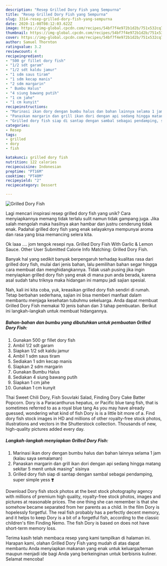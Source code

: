 ```yaml
---
description: "Resep Grilled Dory Fish yang Sempurna"
title: "Resep Grilled Dory Fish yang Sempurna"
slug: 3314-resep-grilled-dory-fish-yang-sempurna
date: 2020-11-08T08:12:03.622Z
image: https://img-global.cpcdn.com/recipes/54bf7f4e972b1d2b/751x532cq70/grilled-dory-fish-foto-resep-utama.jpg
thumbnail: https://img-global.cpcdn.com/recipes/54bf7f4e972b1d2b/751x532cq70/grilled-dory-fish-foto-resep-utama.jpg
cover: https://img-global.cpcdn.com/recipes/54bf7f4e972b1d2b/751x532cq70/grilled-dory-fish-foto-resep-utama.jpg
author: Samuel Thornton
ratingvalue: 3.2
reviewcount: 4
recipeingredient:
- "500 gr fillet dory fish"
- "1/2 sdt garam"
- "1/2 sdt kaldu jamur"
- "1 sdm saus tiram"
- "1 sdm kecap manis"
- "2 sdm margarin"
- " Bumbu Halus"
- "4 siung bawang putih"
- "1 cm jahe"
- "1 cm kunyit"
recipeinstructions:
- "Marinasi ikan dory dengan bumbu halus dan bahan lainnya selama 1 jam (kalau saya semalaman)"
- "Panaskan margarin dan grill ikan dori dengan api sedang hingga matang sekitar 5 menit untuk masing&#34; sisinya"
- "Grilled dory fish siap di santap dengan sambal sebagai pendamping, super simple yess ❣️"
categories:
- Resep
tags:
- grilled
- dory
- fish

katakunci: grilled dory fish 
nutrition: 122 calories
recipecuisine: Indonesian
preptime: "PT16M"
cooktime: "PT40M"
recipeyield: "2"
recipecategory: Dessert

---
```



![Grilled Dory Fish](https://img-global.cpcdn.com/recipes/54bf7f4e972b1d2b/751x532cq70/grilled-dory-fish-foto-resep-utama.jpg)

Lagi mencari inspirasi resep grilled dory fish yang unik? Cara menyiapkannya memang tidak terlalu sulit namun tidak gampang juga. Jika salah mengolah maka hasilnya akan hambar dan justru cenderung tidak enak. Padahal grilled dory fish yang enak selayaknya mempunyai aroma dan rasa yang bisa memancing selera kita.

Ok laaa …. jom tengok resepi nya. Grilled Dory Fish With Garlic &amp; Lemon Sauce. Other User Submitted Calorie Info Matching: Grilled Dory Fish.

Banyak hal yang sedikit banyak berpengaruh terhadap kualitas rasa dari grilled dory fish, mulai dari jenis bahan, lalu pemilihan bahan segar hingga cara membuat dan menghidangkannya. Tidak usah pusing jika ingin menyiapkan grilled dory fish yang enak di mana pun anda berada, karena asal sudah tahu triknya maka hidangan ini mampu jadi sajian spesial.


Nah, kali ini kita coba, yuk, kreasikan grilled dory fish sendiri di rumah. Tetap berbahan sederhana, sajian ini bisa memberi manfaat dalam membantu menjaga kesehatan tubuhmu sekeluarga. Anda dapat membuat Grilled Dory Fish memakai 10 jenis bahan dan 3 tahap pembuatan. Berikut ini langkah-langkah untuk membuat hidangannya.

<!--inarticleads1-->

##### Bahan-bahan dan bumbu yang dibutuhkan untuk pembuatan Grilled Dory Fish:

1. Gunakan 500 gr fillet dory fish
1. Ambil 1/2 sdt garam
1. Siapkan 1/2 sdt kaldu jamur
1. Ambil 1 sdm saus tiram
1. Sediakan 1 sdm kecap manis
1. Siapkan 2 sdm margarin
1. Gunakan  Bumbu Halus
1. Sediakan 4 siung bawang putih
1. Siapkan 1 cm jahe
1. Gunakan 1 cm kunyit


Thai Sweet Chili Dory, Fish Souvlaki Salad, Finding Dory Cake Batter Popcorn. Dory is a Paracanthurus hepatus, or Pacific blue tang fish, that is sometimes referred to as a royal blue tang As you may have already guessed, wondering what kind of fish Dory is is a little bit more of a. Find dory fish stock images in HD and millions of other royalty-free stock photos, illustrations and vectors in the Shutterstock collection. Thousands of new, high-quality pictures added every day. 

<!--inarticleads2-->

##### Langkah-langkah menyiapkan Grilled Dory Fish:

1. Marinasi ikan dory dengan bumbu halus dan bahan lainnya selama 1 jam (kalau saya semalaman)
1. Panaskan margarin dan grill ikan dori dengan api sedang hingga matang sekitar 5 menit untuk masing&#34; sisinya
1. Grilled dory fish siap di santap dengan sambal sebagai pendamping, super simple yess ❣️


Download Dory fish stock photos at the best stock photography agency with millions of premium high quality, royalty-free stock photos, images and pictures at reasonable prices. The one thing she can remember is that she somehow became separated from her parents as a child. In the film Dory is hopelessly forgetful. The real fish probably has a perfectly decent memory, and it helps to keep Dory is a bit of a forgetful fish, according to the classic children&#39;s film Finding Nemo. The fish Dory is based on does not have short-term memory loss. 

Terima kasih telah membaca resep yang kami tampilkan di halaman ini. Harapan kami, olahan Grilled Dory Fish yang mudah di atas dapat membantu Anda menyiapkan makanan yang enak untuk keluarga/teman maupun menjadi ide bagi Anda yang berkeinginan untuk berbisnis kuliner. Selamat mencoba!
